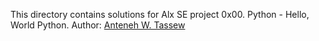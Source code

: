This directory contains solutions for Alx SE project 0x00. Python - Hello, World Python.
Author:
[Anteneh W. Tassew](https://github.com/Anteneh-W/)

